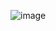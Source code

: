 ![image](https://user-images.githubusercontent.com/46927802/172161123-ca841884-dbd6-4de7-912b-b5a587b97ae3.png)
